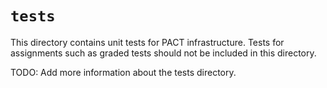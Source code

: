 # `tests`

This directory contains unit tests for PACT infrastructure. Tests for assignments such as graded tests should not be included in this directory.

TODO: Add more information about the tests directory.